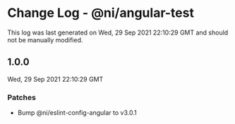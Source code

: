 # Change Log - @ni/angular-test

This log was last generated on Wed, 29 Sep 2021 22:10:29 GMT and should not be manually modified.

<!-- Start content -->

## 1.0.0

Wed, 29 Sep 2021 22:10:29 GMT

### Patches

- Bump @ni/eslint-config-angular to v3.0.1
